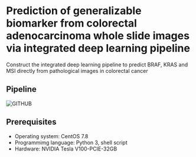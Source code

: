 # Prediction of generalizable biomarker from colorectal adenocarcinoma whole slide images via integrated deep learning pipeline
Construct the integrated deep learning pipeline to predict BRAF, KRAS and MSI directly from pathological images in colorectal cancer
## Pipeline
![GITHUB]()
## Prerequisites
* Operating system: CentOS 7.8
* Programmimg language: Python 3, shell script
* Hardware: NVIDIA Tesla V100-PCIE-32GB
